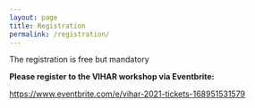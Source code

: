 ```yaml
---
layout: page
title: Registration
permalink: /registration/
---
```

The registration is free but mandatory

**Please register to the VIHAR workshop via Eventbrite:**

<https://www.eventbrite.com/e/vihar-2021-tickets-168951531579>
